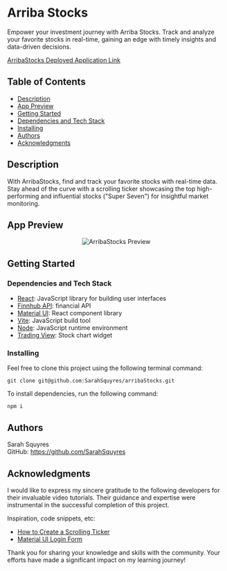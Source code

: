 # Arriba Stocks

Empower your investment journey with Arriba Stocks. Track and analyze your favorite stocks in real-time, gaining an edge with timely insights and data-driven decisions.

[ArribaStocks Deployed Application Link](https://arribastocks-c926d8455c48.herokuapp.com/)


## Table of Contents

* [Description](#description)
* [App Preview](#app-preview)
* [Getting Started](#getting-started)
* [Dependencies and Tech Stack](#dependencies-and-tech-stack)
* [Installing](#installing)
* [Authors](#Authors)
* [Acknowledgments](#acknowledgments)


## Description

With ArribaStocks, find and track your favorite stocks with real-time data. Stay ahead of the curve with a scrolling ticker showcasing the top high-performing and influential stocks ("Super Seven") for insightful market monitoring.


## App Preview
<div align="center">
  
![ArribaStocks Preview](https://github.com/user-attachments/assets/97ffdeff-db4a-4559-90d1-3da9d94354ee)  

</div>


## Getting Started

### Dependencies and Tech Stack

* [React](https://legacy.reactjs.org/): JavaScript library for building user interfaces
* [Finnhub API](https://finnhub.io/): financial API
* [Material UI](https://mui.com/material-ui/): React component library
* [Vite](https://vite.dev/): JavaScript build tool
* [Node](https://nodejs.org/en): JavaScript runtime environment
* [Trading View](https://www.tradingview.com/widget-docs/widgets/charts/advanced-chart/): Stock chart widget


### Installing

Feel free to clone this project using the following terminal command:

```
git clone git@github.com:SarahSquyres/arribaStocks.git
```

To install dependencies, run the following command:
```
npm i
```


## Authors

Sarah Squyres  
GitHub: https://github.com/SarahSquyres 


## Acknowledgments

I would like to express my sincere gratitude to the following developers for their invaluable video tutorials. Their guidance and expertise were instrumental in the successful completion of this project.

Inspiration, code snippets, etc:
* [How to Create a Scrolling Ticker](https://codepen.io/lewismcarey/pen/GJZVoG)
* [Material UI Login Form](https://www.youtube.com/watch?v=yVT7LLGGr00)

Thank you for sharing your knowledge and skills with the community. Your efforts have made a significant impact on my learning journey!
